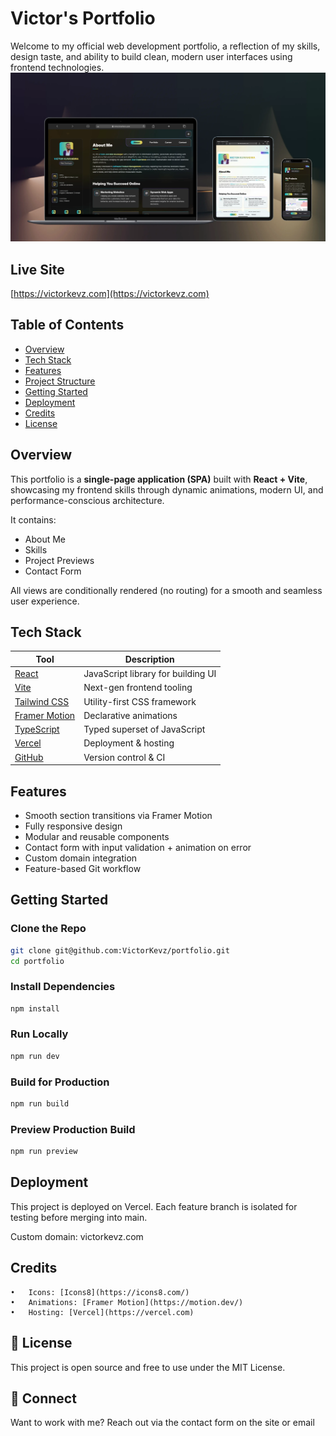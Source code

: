 # Victor's Portfolio 

Welcome to my official web development portfolio, a reflection of my skills, design taste, and ability to build clean, modern user interfaces using frontend technologies.
![Victor's website portfolio](public/screenshots/main.webp)
## Live Site

[https://victorkevz.com](https://victorkevz.com)


##  Table of Contents

- [Overview](#-overview)
- [Tech Stack](#-tech-stack)
- [Features](#-features)
- [Project Structure](#-project-structure)
- [Getting Started](#-getting-started)
- [Deployment](#-deployment)
- [Credits](#-credits)
- [License](#-license)


## Overview

This portfolio is a **single-page application (SPA)** built with **React + Vite**, showcasing my frontend skills through dynamic animations, modern UI, and performance-conscious architecture.

It contains:
- About Me
- Skills
- Project Previews
- Contact Form

All views are conditionally rendered (no routing) for a smooth and seamless user experience.


## Tech Stack

| Tool | Description |
|------|-------------|
| [React](https://reactjs.org/) | JavaScript library for building UI |
| [Vite](https://vitejs.dev/) | Next-gen frontend tooling |
| [Tailwind CSS](https://tailwindcss.com/) | Utility-first CSS framework |
| [Framer Motion](https://www.framer.com/motion/) | Declarative animations |
| [TypeScript](https://www.typescriptlang.org/) | Typed superset of JavaScript |
| [Vercel](https://vercel.com/) | Deployment & hosting |
| [GitHub](https://github.com/) | Version control & CI |


## Features

- Smooth section transitions via Framer Motion
- Fully responsive design
- Modular and reusable components
- Contact form with input validation + animation on error
- Custom domain integration
- Feature-based Git workflow


## Getting Started

### Clone the Repo

```bash
git clone git@github.com:VictorKevz/portfolio.git
cd portfolio
```

### Install Dependencies

```bash
npm install
```

### Run Locally

```bash
npm run dev
```

### Build for Production

```bash
npm run build
```

### Preview Production Build

```bash
npm run preview
```


## Deployment

This project is deployed on Vercel. Each feature branch is isolated for testing before merging into main.

Custom domain: victorkevz.com



## Credits
    •	Icons: [Icons8](https://icons8.com/)
    •	Animations: [Framer Motion](https://motion.dev/)
    •	Hosting: [Vercel](https://vercel.com)


## 📄 License

This project is open source and free to use under the MIT License.


## 👋 Connect

Want to work with me? Reach out via the contact form on the site or email